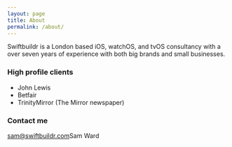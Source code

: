 ```yaml
---
layout: page
title: About
permalink: /about/
---
```


Swiftbuildr is a London based iOS, watchOS, and tvOS consultancy with a over seven years of experience with both big brands and small businesses.

### High profile clients
- John Lewis
- Betfair
- TrinityMirror (The Mirror newspaper)

### Contact me

[sam@swiftbuildr.com](mailto:sam@swiftbuildr.com)Sam Ward
